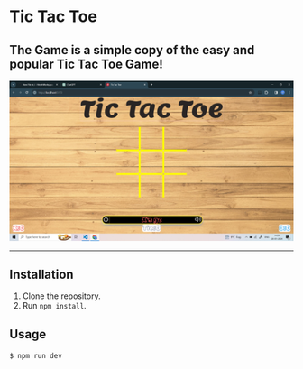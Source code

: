 # Tic Tac Toe

## The Game is a simple copy of the easy and popular Tic Tac Toe Game!

![Alt Text](./tictactoe/public/images/Screenshot.png)

---

## Installation

1. Clone the repository.
2. Run `npm install`.

## Usage

```bash
$ npm run dev
```
